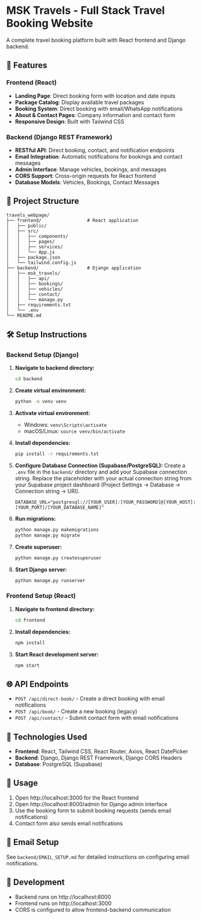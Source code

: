 # MSK Travels - Full Stack Travel Booking Website

A complete travel booking platform built with React frontend and Django backend.

## 🚀 Features

### Frontend (React)
- **Landing Page**: Direct booking form with location and date inputs
- **Package Catalog**: Display available travel packages
- **Booking System**: Direct booking with email/WhatsApp notifications
- **About & Contact Pages**: Company information and contact form
- **Responsive Design**: Built with Tailwind CSS

### Backend (Django REST Framework)
- **RESTful API**: Direct booking, contact, and notification endpoints
- **Email Integration**: Automatic notifications for bookings and contact messages
- **Admin Interface**: Manage vehicles, bookings, and messages
- **CORS Support**: Cross-origin requests for React frontend
- **Database Models**: Vehicles, Bookings, Contact Messages

## 📁 Project Structure

```
travels_webpage/
├── frontend/                 # React application
│   ├── public/
│   ├── src/
│   │   ├── components/
│   │   ├── pages/
│   │   ├── services/
│   │   └── App.js
│   ├── package.json
│   └── tailwind.config.js
├── backend/                  # Django application
│   ├── msk_travels/
│   │   ├── api/
│   │   ├── bookings/
│   │   ├── vehicles/
│   │   ├── contact/
│   │   └── manage.py
│   ├── requirements.txt
│   └── .env
└── README.md
```

## 🛠️ Setup Instructions

### Backend Setup (Django)

1. **Navigate to backend directory:**
   ```bash
   cd backend
   ```

2. **Create virtual environment:**
   ```bash
   python -m venv venv
   ```

3. **Activate virtual environment:**
   - Windows: `venv\Scripts\activate`
   - macOS/Linux: `source venv/bin/activate`

4. **Install dependencies:**
   ```bash
   pip install -r requirements.txt
   ```

5. **Configure Database Connection (Supabase/PostgreSQL):**
   Create a `.env` file in the `backend/` directory and add your Supabase connection string. Replace the placeholder with your actual connection string from your Supabase project dashboard (Project Settings -> Database -> Connection string -> URI).
   ```
   DATABASE_URL="postgresql://[YOUR_USER]:[YOUR_PASSWORD]@[YOUR_HOST]:[YOUR_PORT]/[YOUR_DATABASE_NAME]"
   ```

6. **Run migrations:**
   ```bash
   python manage.py makemigrations
   python manage.py migrate
   ```

6. **Create superuser:**
   ```bash
   python manage.py createsuperuser
   ```

7. **Start Django server:**
   ```bash
   python manage.py runserver
   ```

### Frontend Setup (React)

1. **Navigate to frontend directory:**
   ```bash
   cd frontend
   ```

2. **Install dependencies:**
   ```bash
   npm install
   ```

3. **Start React development server:**
   ```bash
   npm start
   ```

## 🌐 API Endpoints

- `POST /api/direct-book/` - Create a direct booking with email notifications
- `POST /api/book/` - Create a new booking (legacy)
- `POST /api/contact/` - Submit contact form with email notifications

## 🎨 Technologies Used

- **Frontend**: React, Tailwind CSS, React Router, Axios, React DatePicker
- **Backend**: Django, Django REST Framework, Django CORS Headers
- **Database**: PostgreSQL (Supabase)

## 📱 Usage

1. Open http://localhost:3000 for the React frontend
2. Open http://localhost:8000/admin for Django admin interface
3. Use the booking form to submit booking requests (sends email notifications)
4. Contact form also sends email notifications

## 📧 Email Setup

See `backend/EMAIL_SETUP.md` for detailed instructions on configuring email notifications.

## 🔧 Development

- Backend runs on http://localhost:8000
- Frontend runs on http://localhost:3000
- CORS is configured to allow frontend-backend communication

